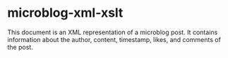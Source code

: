 # microblog-xml-xslt
This document is an XML representation of a microblog post. It contains information about the author, content, timestamp, likes, and comments of the post. 
